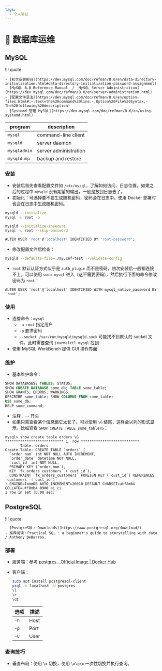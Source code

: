 ```yaml
---
tags:
  - 个人笔记
---
```


# 📒 数据库运维

## MySQL

!!! quote

    - [初次安装密码](https://dev.mysql.com/doc/refman/8.0/en/data-directory-initialization.html#data-directory-initialization-password-assignment)
    - [MySQL 8.0 Reference Manual  /  MySQL Server Administration](https://dev.mysql.com/doc/refman/8.0/en/server-administration.html)
    - [配置文件语法](https://dev.mysql.com/doc/refman/8.0/en/option-files.html#:~:text=the%20command%20line.-,Option%20File%20Syntax,-The%20following%20description)
    - [Systemd 管理 MySQL](https://dev.mysql.com/doc/refman/8.0/en/using-systemd.html)

| program | description |
| --- | --- |
| `mysql` | command-line client |
| `mysqld` | server daemon |
| `mysqladmin` | server administration |
| `mysqldump` | backup and restore |

### 安装

- 安装后首先查看配置文件如 `/etc/mysql`，了解如何访问、日志位置。如果之后的过程中 `mysqld` 没有期望的输出，一般是放到日志去了。
- 初始化：可选择要不要生成随机密码，密码会在日志中。使用 Docker 部署时也会在日志中生成随机密码。

```bash
mysqld --initialize
mysql -u root -p

mysqld --initialize-insecure
mysql -u root --skip-password

ALTER USER 'root'@'localhost' IDENTIFIED BY 'root-password';
```

- 修改配置文件后检查：

```bash
mysqld --defaults-file=./my.cnf-test --validate-config
```

- `root` 默认认证方式似乎是 `auth_plugin` 而不是密码，初次安装后一般都连接不上。可以使用 `sudo mysql` 进入（这不需要密码），然后执行下面的命令修改密码为 `root`：

```mysql
ALTER USER 'root'@'localhost' IDENTIFIED WITH mysql_native_password BY 'root';
```

### 使用

- 连接命令：`mysql`
    - `-u root` 指定用户
    - `-p` 要求密码
    - `--socket /var/run/mysqld/mysqld.sock` 可能找不到默认的 socket 文件，此时需要查询 `journalctl mysql` 找到
- 使用 MySQL WorkBench 提供 GUI 操作界面

### 维护

- 基本维护命令：

```sql
SHOW DATABASES; TABLES; STATUS;
SHOW CREATE DATABASE some_db; TABLE some_table;
SHOW GRANTS; ERORRS; WARNINGS;
DESCRIBE some_table; SHOW COLUMNS FROM some_table;
USE some_db;
HELP some_command;
```

- 注释：`--` 开头
- 如果只需查看某个信息但它太长了，可以使用 `\G` 结尾，这样会以列的形式显示。比如查看 `SHOW CREATE TABLE some_table\G`：

```text
mysql> show create table orders \G
*************************** 1. row ***************************
       Table: orders
Create Table: CREATE TABLE `orders` (
  `order_num` int NOT NULL AUTO_INCREMENT,
  `order_date` datetime NOT NULL,
  `cust_id` int NOT NULL,
  PRIMARY KEY (`order_num`),
  KEY `fk_orders_customers` (`cust_id`),
  CONSTRAINT `fk_orders_customers` FOREIGN KEY (`cust_id`) REFERENCES `customers` (`cust_id`)
) ENGINE=InnoDB AUTO_INCREMENT=20010 DEFAULT CHARSET=utf8mb4 COLLATE=utf8mb4_0900_ai_ci
1 row in set (0.00 sec)
```

## PostgreSQL

!!! quote

    - [PostgreSQL: Downloads](https://www.postgresql.org/download/)
    - 推荐阅读：Practical SQL : a beginner's guide to storytelling with data / Anthony DeBarros.

### 部署

- 服务端：参考 [postgres - Official Image | Docker Hub](https://hub.docker.com/_/postgres)
- 客户端：

    ```bash
    sudo apt install postgresql-client
    psql -h localhost -U postgres
    \l
    \c
    \dt
    ```

    | 选项 | 描述 |
    | --- | --- |
    | `-h` | Host |
    | `-p` | Port |
    | `-U` | User |

### 查询技巧

- 垂直布局：使用 `\x` 切换，使用 `\x\g\x` 一次性切换并执行查询。
